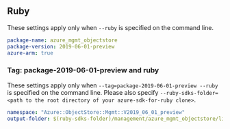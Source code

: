 ## Ruby

These settings apply only when `--ruby` is specified on the command line.

```yaml
package-name: azure_mgmt_objectstore
package-version: 2019-06-01-preview
azure-arm: true
```

### Tag: package-2019-06-01-preview and ruby

These settings apply only when `--tag=package-2019-06-01-preview --ruby` is specified on the command line.
Please also specify `--ruby-sdks-folder=<path to the root directory of your azure-sdk-for-ruby clone>`.

```yaml $(tag) == 'package-2019-06-01-preview' && $(ruby)
namespace: "Azure::ObjectStore::Mgmt::V2019_06_01_preview"
output-folder: $(ruby-sdks-folder)/management/azure_mgmt_objectstore/lib
```
